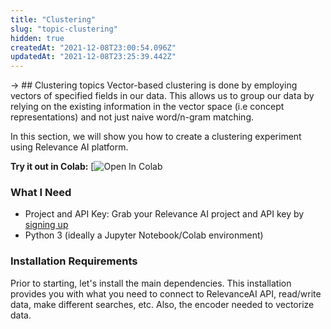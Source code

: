```yaml
---
title: "Clustering"
slug: "topic-clustering"
hidden: true
createdAt: "2021-12-08T23:00:54.096Z"
updatedAt: "2021-12-08T23:25:39.442Z"
---
```

-> ## Clustering topics
Vector-based clustering is done by employing vectors of specified fields in our data. This allows us to group our data by relying on the existing information in the vector space (i.e concept representations) and not just naive word/n-gram matching.

In this section, we will show you how to create a clustering experiment using Relevance AI platform.

**Try it out in Colab:** [![Open In Colab](https://colab.research.google.com/???)

### What I Need
* Project and API Key: Grab your Relevance AI project and API key by [signing up](https://cloud.relevance.ai/ )
* Python 3 (ideally a Jupyter Notebook/Colab environment)

### Installation Requirements

Prior to starting, let's install the main dependencies. This installation provides you with what you need to connect to RelevanceAI API, read/write data, make different searches, etc. Also, the encoder needed to vectorize data.
